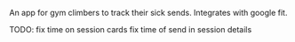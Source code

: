 An app for gym climbers to track their sick sends. Integrates with google fit.

TODO:
fix time on session cards
fix time of send in session details
